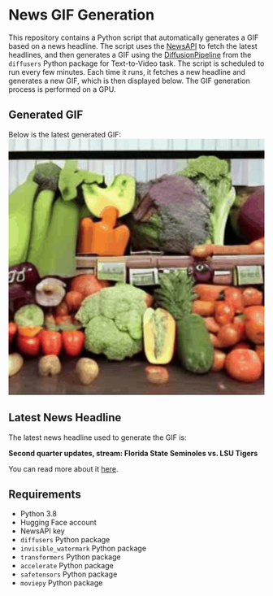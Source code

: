 # News GIF Generation
This repository contains a Python script that automatically generates a GIF based on a news headline. The script uses the [NewsAPI](https://newsapi.org/) to fetch the latest headlines, and then generates a GIF using the [DiffusionPipeline](https://github.com/huggingface/diffusers) from the `diffusers` Python package for Text-to-Video task.
The script is scheduled to run every few minutes. Each time it runs, it fetches a new headline and generates a new GIF, which is then displayed below. The GIF generation process is performed on a GPU.

## Generated GIF
Below is the latest generated GIF:
![Generated GIF](output.gif?raw=true&v=1693890417)

## Latest News Headline
The latest news headline used to generate the GIF is:

**Second quarter updates, stream: Florida State Seminoles vs. LSU Tigers**

You can read more about it [here](https://www.tomahawknation.com/florida-state-football-fsu-seminoles-college-cfb-acc-norvell-team-roster-schedule-game/2023/9/3/23849609/lsu-orlando-score-live-free-tigers-watch-stream-sec-acc-jordan-travis-daniels-norvell-kelly-abc).

## Requirements
- Python 3.8
- Hugging Face account
- NewsAPI key
- `diffusers` Python package
- `invisible_watermark` Python package
- `transformers` Python package
- `accelerate` Python package
- `safetensors` Python package
- `moviepy` Python package
